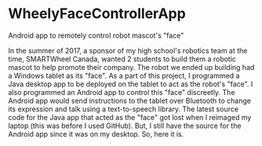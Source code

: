 # WheelyFaceControllerApp
Android app to remotely control robot mascot's "face"

In the summer of 2017, a sponsor of my high school's robotics team at the time, SMARTWheel Canada, wanted 2 students to build them a
robotic mascot to help promote their company. The robot we ended up building had a Windows tablet as its "face". As a part of this project,
I programmed a Java desktop app to be deployed on the tablet to act as the robot's "face". I also programmed an Android app to control this "face" discreetly. The Android app would send instructions to the tablet over Bluetooth to change its expression and talk using a text-to-speech library. The latest source code for the Java app that acted as the "face" got lost when I reimaged my laptop (this was before I used GitHub). But, I still have the source for the Android app since it was on my desktop. So, here it is.

